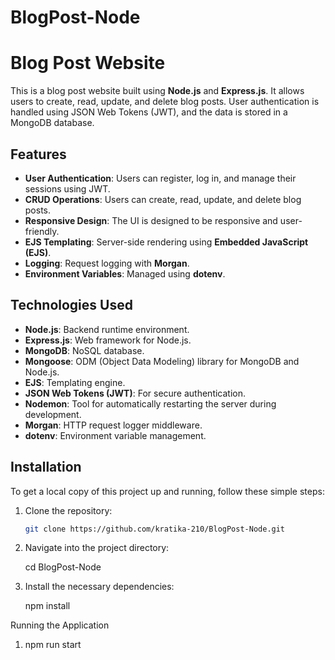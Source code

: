 # BlogPost-Node
# Blog Post Website

This is a blog post website built using **Node.js** and **Express.js**. It allows users to create, read, update, and delete blog posts. User authentication is handled using JSON Web Tokens (JWT), and the data is stored in a MongoDB database.

## Features

- **User Authentication**: Users can register, log in, and manage their sessions using JWT.
- **CRUD Operations**: Users can create, read, update, and delete blog posts.
- **Responsive Design**: The UI is designed to be responsive and user-friendly.
- **EJS Templating**: Server-side rendering using **Embedded JavaScript (EJS)**.
- **Logging**: Request logging with **Morgan**.
- **Environment Variables**: Managed using **dotenv**.
  
## Technologies Used

- **Node.js**: Backend runtime environment.
- **Express.js**: Web framework for Node.js.
- **MongoDB**: NoSQL database.
- **Mongoose**: ODM (Object Data Modeling) library for MongoDB and Node.js.
- **EJS**: Templating engine.
- **JSON Web Tokens (JWT)**: For secure authentication.
- **Nodemon**: Tool for automatically restarting the server during development.
- **Morgan**: HTTP request logger middleware.
- **dotenv**: Environment variable management.

## Installation

To get a local copy of this project up and running, follow these simple steps:

1. Clone the repository:

   ```bash
   git clone https://github.com/kratika-210/BlogPost-Node.git

2. Navigate into the project directory:

    cd BlogPost-Node

3. Install the necessary dependencies:

    npm install

Running the Application

1. npm run start